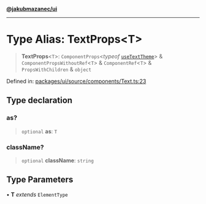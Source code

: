 [**@jakubmazanec/ui**](../README.md)

---

# Type Alias: TextProps\<T\>

> **TextProps**\<`T`\>: `ComponentProps`\<_typeof_ [`useTextTheme`](../functions/useTextTheme.md)\>
> & `ComponentPropsWithoutRef`\<`T`\> & `ComponentRef`\<`T`\> & `PropsWithChildren` & `object`

Defined in:
[packages/ui/source/components/Text.ts:23](https://github.com/jakubmazanec/tools/blob/b70ba93afff7f67760159378262d2c0b19cfed9e/packages/ui/source/components/Text.ts#L23)

## Type declaration

### as?

> `optional` **as**: `T`

### className?

> `optional` **className**: `string`

## Type Parameters

• **T** _extends_ `ElementType`
